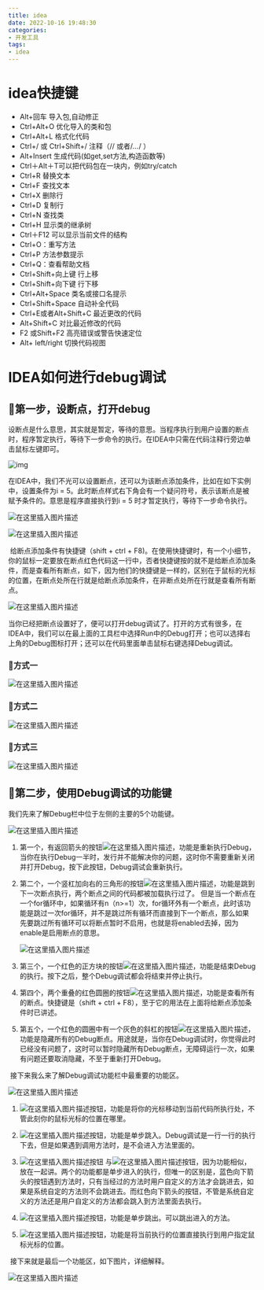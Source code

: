 ```yaml
---
title: idea
date: 2022-10-16 19:48:30
categories:
- 开发工具
tags:
- idea
---
```


# idea快捷键

- Alt+回车 导入包,自动修正
- Ctrl+Alt+O 优化导入的类和包
- Ctrl+Alt+L  格式化代码
- Ctrl+/ 或 Ctrl+Shift+/  注释（// 或者/*...*/ ）
- Alt+Insert 生成代码(如get,set方法,构造函数等)
- Ctrl＋Alt＋T可以把代码包在一块内，例如try/catch
- Ctrl+R 替换文本
- Ctrl+F 查找文本
- Ctrl+X 删除行
- Ctrl+D 复制行
- Ctrl+N  查找类
- Ctrl+H 显示类的继承树
- Ctrl＋F12 可以显示当前文件的结构
- Ctrl+O：重写方法
- Ctrl+P 方法参数提示
- Ctrl+Q：查看帮助文档
- Ctrl+Shift+向上键 行上移
- Ctrl+Shift+向下键 行下移
- Ctrl+Alt+Space 类名或接口名提示
- Ctrl+Shift+Space 自动补全代码
- Ctrl+E或者Alt+Shift+C 最近更改的代码
- Alt+Shift+C 对比最近修改的代码
- F2 或Shift+F2 高亮错误或警告快速定位
- Alt+ left/right 切换代码视图

# IDEA如何进行debug调试

## 🍃第一步，设断点，打开debug

​        设断点是什么意思，其实就是暂定，等待的意思。当程序执行到用户设置的断点时，程序暂定执行，等待下一步命令的执行。在IDEA中只需在代码注释行旁边单击鼠标左键即可。

![img](idea/20210313160439567.png)

​		在IDEA中，我们不光可以设置断点，还可以为该断点添加条件，比如在如下实例中，设置条件为i = 5。此时断点样式右下角会有一个疑问符号，表示该断点是被赋予条件的。意思是程序直接执行到i = 5 时才暂定执行，等待下一步命令执行。

![在这里插入图片描述](idea/20210313160701862.png)

![在这里插入图片描述](idea/20210313160744697.png)

​    	给断点添加条件有快捷键（shift + ctrl + F8)。在使用快捷键时，有一个小细节，你的鼠标一定要放在断点红色代码这一行中，否者快捷键按的就不是给断点添加条件，而是查看所有断点，如下，因为他们的快捷键是一样的，区别在于鼠标的光标的位置，在断点处所在行就是给断点添加条件，在非断点处所在行就是查看所有断点。

![在这里插入图片描述](idea/20210313162623826.png)

​    	当你已经把断点设置好了，便可以打开debug调试了。打开的方式有很多，在IDEA中，我们可以在最上面的工具栏中选择Run中的Debug打开；也可以选择右上角的Debug图标打开；还可以在代码里面单击鼠标右键选择Debug调试。

### 🌱方式一

![在这里插入图片描述](idea/20210313161605916.png)

### 🌱方式二

![在这里插入图片描述](idea/20210313161640701.png)

### 🌱方式三

![在这里插入图片描述](idea/20210313161716855.png)

## 🍃第二步，使用Debug调试的功能键

我们先来了解Debug栏中位于左侧的主要的5个功能键。

![在这里插入图片描述](idea/20210313163238903.png)

   1. 第一个，有返回箭头的按钮![在这里插入图片描述](idea/e0b3c08643674757a04c87313645118d.png)，功能是重新执行Debug，当你在执行Debug一半时，发行并不能解决你的问题，这时你不需要重新关闭并打开Debug，按下此按钮，Debug调试会重新执行。

   2.  第二个，一个竖杠加向右的三角形的按钮![在这里插入图片描述](idea/4b1e05dddc884bc081691603b040b2e8.png)，功能是跳到下一次断点执行，两个断点之间的代码都被加载执行过了。
       但是当一个断点在一个for循环中，如果循环有n（n>=1）次，for循环外有一个断点，此时该功能是跳过一次for循环，并不是跳过所有循环而直接到下一个断点，那么如果先要跳过所有循环可以将断点暂时不启用，也就是将enabled去掉，因为enable是启用断点的意思。

         ![在这里插入图片描述](idea/7ccaad02a56547b397c77e4e8787e096-1673418008626.png)

  3. 第三个，一个红色的正方块的按钮![在这里插入图片描述](idea/70d5f59e1b064cbb94ad855926b2376c-1673418135162.png)，功能是结束Debug 的执行。按下之后，整个Debug调试都会将结束并停止执行。
  4. 第四个，两个重叠的红色圆圈的按钮![在这里插入图片描述](idea/2182e49f429042e999bc5c61ee86085f.png)，功能是查看所有的断点。快捷键是（shift + ctrl + F8），至于它的用法在上面将给断点添加条件时已讲述。

  5. 第五个，一个红色的圆圈中有一个灰色的斜杠的按钮![在这里插入图片描述](idea/99c886098c424fda8ddeb9fd8fd27464.png)，功能是隐藏所有的Debug断点。用途就是，当你在Debug调试时，你觉得此时已经没有问题了，这时可以暂时隐藏所有Debug断点，无障碍运行一次，如果有问题还要取消隐藏，不至于重新打开Debug。

​    接下来我么来了解Debug调试功能栏中最重要的功能区。

![在这里插入图片描述](idea/20210313165959224.png)

 1.  ![在这里插入图片描述](idea/7896c70e72ee4970b577880b6e42e445.png)按钮，功能是将你的光标移动到当前代码所执行处，不管此刻你的鼠标光标的位置在哪里。

 2.  ![在这里插入图片描述](idea/d6560aba1d724a49bfe146d014d2b275.png)按钮，功能是单步跳入。Debug调试是一行一行的执行下去，但是如果遇到调用方法时，是不会进入方法里面的。

 3.  ![在这里插入图片描述](idea/24370a73d82748c09b78aae3e18b119d.png)按钮 与![在这里插入图片描述](idea/2b3dde9fd1754f4694014ed23a644ed4.png)按钮，因为功能相似，放在一起讲。两个的功能都是单步进入的执行，但唯一的区别是，蓝色向下箭头的按钮遇到方法时，只有当经过的方法时用户自定义的方法才会跳进去，如果是系统自定的方法则不会跳进去。而红色向下箭头的按钮，不管是系统自定义的方法还是用户自定义的方法都会跳入到方法里面去执行。
 4.  ![在这里插入图片描述](idea/5db0e6408e7740b7b454e8c9408bf910.png)按钮，功能是单步跳出。可以跳出进入的方法。
 5.  ![在这里插入图片描述](idea/e0b04dcb721049499a52cf9e82d15675.png)按钮，功能是将当前执行的位置直接执行到用户指定鼠标光标的位置。

​    接下来就是最后一个功能区，如下图片，详细解释。

![在这里插入图片描述](idea/202103131719500.png)